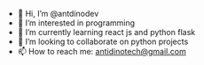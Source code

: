 - 👋 Hi, I’m @antdinodev
- 👀 I’m interested in programming
- 🌱 I’m currently learning react js and python flask
- 💞️ I’m looking to collaborate on python projects
- 📫 How to reach me: antidinotech@gmail.com

<!---
antdinodev/antdinodev is a ✨ special ✨ repository because its `README.md` (this file) appears on your GitHub profile.
You can click the Preview link to take a look at your changes.
--->
